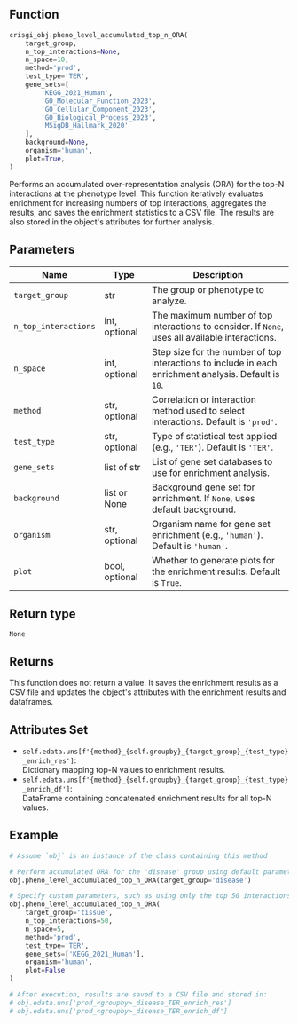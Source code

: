 ## Function

```python
crisgi_obj.pheno_level_accumulated_top_n_ORA(
    target_group, 
    n_top_interactions=None, 
    n_space=10, 
    method='prod', 
    test_type='TER', 
    gene_sets=[
        'KEGG_2021_Human',
        'GO_Molecular_Function_2023',
        'GO_Cellular_Component_2023',
        'GO_Biological_Process_2023',
        'MSigDB_Hallmark_2020'
    ],
    background=None, 
    organism='human', 
    plot=True,
)
```

Performs an accumulated over-representation analysis (ORA) for the top-N interactions at the phenotype level. This function iteratively evaluates enrichment for increasing numbers of top interactions, aggregates the results, and saves the enrichment statistics to a CSV file. The results are also stored in the object's attributes for further analysis.


## Parameters

| Name                | Type            | Description                                                                                                         |
|---------------------|-----------------|---------------------------------------------------------------------------------------------------------------------|
| `target_group`      | str             | The group or phenotype to analyze.                                                                                  |
| `n_top_interactions`| int, optional   | The maximum number of top interactions to consider. If `None`, uses all available interactions.                     |
| `n_space`           | int, optional   | Step size for the number of top interactions to include in each enrichment analysis. Default is `10`.               |
| `method`            | str, optional   | Correlation or interaction method used to select interactions. Default is `'prod'`.                                 |
| `test_type`         | str, optional   | Type of statistical test applied (e.g., `'TER'`). Default is `'TER'`.                                               |
| `gene_sets`         | list of str     | List of gene set databases to use for enrichment analysis.                                                          |
| `background`        | list or None    | Background gene set for enrichment. If `None`, uses default background.                                             |
| `organism`          | str, optional   | Organism name for gene set enrichment (e.g., `'human'`). Default is `'human'`.                                      |
| `plot`              | bool, optional  | Whether to generate plots for the enrichment results. Default is `True`.                                            |


## Return type

`None`

## Returns

This function does not return a value. It saves the enrichment results as a CSV file and updates the object's attributes with the enrichment results and dataframes.

## Attributes Set

- `self.edata.uns[f'{method}_{self.groupby}_{target_group}_{test_type}_enrich_res']`:  
    Dictionary mapping top-N values to enrichment results.
- `self.edata.uns[f'{method}_{self.groupby}_{target_group}_{test_type}_enrich_df']`:  
    DataFrame containing concatenated enrichment results for all top-N values.

## Example

```python
# Assume `obj` is an instance of the class containing this method

# Perform accumulated ORA for the 'disease' group using default parameters
obj.pheno_level_accumulated_top_n_ORA(target_group='disease')

# Specify custom parameters, such as using only the top 50 interactions and a different gene set
obj.pheno_level_accumulated_top_n_ORA(
    target_group='tissue',
    n_top_interactions=50,
    n_space=5,
    method='prod',
    test_type='TER',
    gene_sets=['KEGG_2021_Human'],
    organism='human',
    plot=False
)

# After execution, results are saved to a CSV file and stored in:
# obj.edata.uns['prod_<groupby>_disease_TER_enrich_res']
# obj.edata.uns['prod_<groupby>_disease_TER_enrich_df']
```

